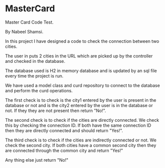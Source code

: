 # MasterCard

Master Card Code Test.

By Nabeel Shamsi.

In this project I have designed a code to check the connection between two cities.

The user in puts 2 cities in the URL which are picked up by the controller and checked in the database.

The database used is H2 in memory database and is updated by an sql file every time the project is run.

We have used a model class and curd repository to connect to the database and perform the curd operations.

The first check is to check is the city1 entered by the user is present in the database or not and is the city2 entered by the user is in the database or not. 
If they they are not present then return "No!".

The second check is to check if the cities are directly connected. We check this by checking the connection ID.
If both have the same connection ID then they are directly connected and should return "Yes!".

The third check is to check if the cities are indirectly connected or not. We check the second city.
If both cities have a common second city then they are connected through the common city and return "Yes!"

Any thing else just return "No!"

